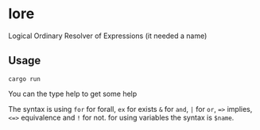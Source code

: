 # lore
Logical Ordinary Resolver of Expressions (it needed a name)

## Usage

```
cargo run
```

You can the type help to get some help

The syntax is using `for` for forall, `ex` for exists `&` for `and`, `|` for `or`, `=>` implies, `<=>` equivalence and `!` for not. for using variables the syntax is `$name`.
